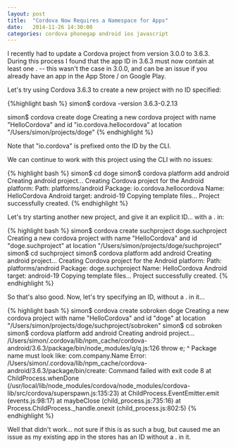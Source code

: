 ```yaml
---
layout: post
title:  "Cordova Now Requires a Namespace for Apps"
date:   2014-11-26 14:30:00
categories: cordova phonegap android ios javascript
---
```

I recently had to update a Cordova project from version 3.0.0 to 3.6.3.  During this
process I found that the app ID in 3.6.3 must now contain at least one . -- this wasn't 
the case in 3.0.0, and can be an issue if you already have an app in the App Store / on 
Google Play.

Let's try using Cordova 3.6.3 to create a new project with no ID specified:

{%highlight bash %}
simon$ cordova -version
3.6.3-0.2.13

simon$ cordova create doge
Creating a new cordova project with name "HelloCordova" 
and id "io.cordova.hellocordova" at location "/Users/simon/projects/doge"
{% endhighlight %}

Note that "io.cordova" is prefixed onto the ID by the CLI.

We can continue to work with this project using the CLI with no issues:

{% highlight bash %}
simon$ cd doge
simon$ cordova platform add android
Creating android project...
Creating Cordova project for the Android platform:
     Path: platforms/android
     Package: io.cordova.hellocordova
     Name: HelloCordova
     Android target: android-19
Copying template files...
Project successfully created.
{% endhighlight %}

Let's try starting another new project, and give it an explicit ID... with a . in:

{% highlight bash %}
simon$ cordova create suchproject doge.suchproject
Creating a new cordova project with name "HelloCordova" 
and id "doge.suchproject" at location "/Users/simon/projects/doge/suchproject"
simon$ cd suchproject
simon$ cordova platform add android
Creating android project...
Creating Cordova project for the Android platform:
     Path: platforms/android
     Package: doge.suchproject
     Name: HelloCordova
     Android target: android-19
Copying template files...
Project successfully created.
{% endhighlight %}

So that's also good.  Now, let's try specifying an ID, without a . in it...

{% highlight bash %}
simon$ cordova create sobroken doge
Creating a new cordova project with name "HelloCordova" 
and id "doge" at location "/Users/simon/projects/doge/suchproject/sobroken"
simon$ cd sobroken
simon$ cordova platform add android
Creating android project...
/Users/simon/.cordova/lib/npm_cache/cordova-android/3.6.3/package/bin/node_modules/q/q.js:126
                    throw e;
                          ^
Package name must look like: com.company.Name
Error: /Users/simon/.cordova/lib/npm_cache/cordova-android/3.6.3/package/bin/create: Command failed with exit code 8
    at ChildProcess.whenDone (/usr/local/lib/node_modules/cordova/node_modules/cordova-lib/src/cordova/superspawn.js:135:23)
    at ChildProcess.EventEmitter.emit (events.js:98:17)
    at maybeClose (child_process.js:735:16)
    at Process.ChildProcess._handle.onexit (child_process.js:802:5)
{% endhighlight %}

Well that didn't work... not sure if this is as such a bug, but caused me an issue as my existing app in the stores has an ID without a . in it.